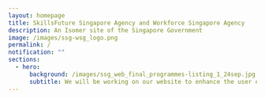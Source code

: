 ```yaml
---
layout: homepage
title: SkillsFuture Singapore Agency and Workforce Singapore Agency
description: An Isomer site of the Singapore Government
image: /images/ssg-wsg_logo.png
permalink: /
notification: ""
sections:
  - hero:
      background: /images/ssg_web_final_programmes-listing_1_24sep.jpg
      subtitle: We will be working on our website to enhance the user experience. As a result, it will be unavailable from 31 Mar 23, 10pm to 1 Apr 23, 10am. We apologies for any inconvenience caused.
---
```

